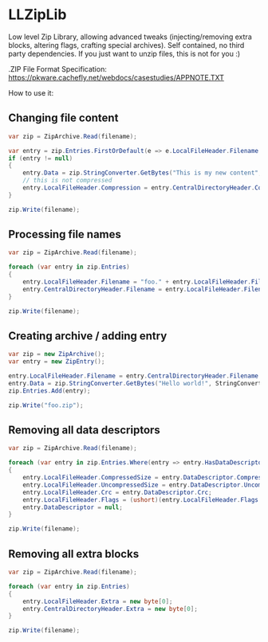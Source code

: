 # LLZipLib
Low level Zip Library, allowing advanced tweaks (injecting/removing extra blocks, altering flags, crafting special archives). Self contained, no third party dependencies. If you just want to unzip files, this is not for you :)

.ZIP File Format Specification:
https://pkware.cachefly.net/webdocs/casestudies/APPNOTE.TXT

How to use it:

## Changing file content
```csharp
var zip = ZipArchive.Read(filename);

var entry = zip.Entries.FirstOrDefault(e => e.LocalFileHeader.Filename == "readme.txt");
if (entry != null)
{
	entry.Data = zip.StringConverter.GetBytes("This is my new content", StringConverterContext.Content);
	// this is not compressed
	entry.LocalFileHeader.Compression = entry.CentralDirectoryHeader.Compression = 0;
}

zip.Write(filename);
```

## Processing file names
```csharp
var zip = ZipArchive.Read(filename);

foreach (var entry in zip.Entries)
{
	entry.LocalFileHeader.Filename = "foo." + entry.LocalFileHeader.Filename;
	entry.CentralDirectoryHeader.Filename = entry.LocalFileHeader.Filename;
}

zip.Write(filename);
```

## Creating archive / adding entry
```csharp
var zip = new ZipArchive();
var entry = new ZipEntry();

entry.LocalFileHeader.Filename = entry.CentralDirectoryHeader.Filename = "foo.txt";
entry.Data = zip.StringConverter.GetBytes("Hello world!", StringConverterContext.Content);
zip.Entries.Add(entry);

zip.Write("foo.zip");
```

## Removing all data descriptors
```csharp
var zip = ZipArchive.Read(filename);

foreach (var entry in zip.Entries.Where(entry => entry.HasDataDescriptor))
{
	entry.LocalFileHeader.CompressedSize = entry.DataDescriptor.CompressedSize;
	entry.LocalFileHeader.UncompressedSize = entry.DataDescriptor.UncompressedSize;
	entry.LocalFileHeader.Crc = entry.DataDescriptor.Crc;
	entry.LocalFileHeader.Flags = (ushort)(entry.LocalFileHeader.Flags & ~4); 
	entry.DataDescriptor = null;
}

zip.Write(filename);
```

## Removing all extra blocks
```csharp
var zip = ZipArchive.Read(filename);

foreach (var entry in zip.Entries)
{
	entry.LocalFileHeader.Extra = new byte[0];
	entry.CentralDirectoryHeader.Extra = new byte[0];
}

zip.Write(filename);
```
